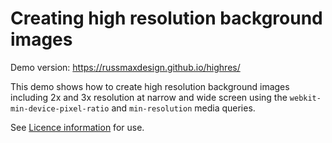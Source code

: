 # Creating high resolution background images

Demo version: https://russmaxdesign.github.io/highres/

This demo shows how to create high resolution background images including 2x and 3x resolution at narrow and wide screen using the `webkit-min-device-pixel-ratio` and `min-resolution` media queries.

See [Licence information](LICENCE) for use.
